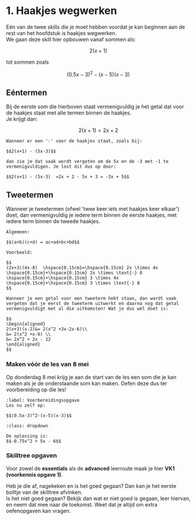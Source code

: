 # 1. Haakjes wegwerken

Eén van de twee skills die je moet hebben voordat je kan beginnen aan de rest van het hoofdstuk is haakjes wegwerken. <br />
We gaan deze skill hier opbouwen vanaf sommen als: 

$$2(x+1)$$

tot sommen zoals 

$$(0.5x-3)^2-(x-5)(x-3)$$

## Eéntermen

Bij de eerste som die hierboven staat vermenigvuldig je het getal dat voor de haakjes staat met alle termen binnen de haakjes. <br />
Je krijgt dan:

$$2(x+1) = 2x + 2$$

```{note} Veelgemaakte fout
Wanneer er een '-' voor de haakjes staat, zoals bij:
 
$$2(x+1) - (5x-3)$$

dan zie je dat vaak wordt vergeten om de 5x en de -3 met -1 te vermenigvuldigen. Je lost dit dus op door:

$$2(x+1) - (5x-3)  =2x + 2 - 5x + 3 = -3x + 5$$
```

## Tweetermen

Wanneer je tweetermen (ofwel 'twee keer iets met haakjes keer elkaar') doet, dan vermenigvuldig je iedere term binnen de eerste haakjes, met iedere term binnen de tweede haakjes. 

```{tip} Voorbeeld 1
Algemeen:

$$(a+b)(c+d) = ac+ad+bc+bd$$

Voorbeeld: 

$$
(2x+3)(4x-8)  \hspace{0.15cm}=\hspace{0.15cm} 2x \times 4x \hspace{0.15cm}+\hspace{0.15cm} 2x \times \text{-} 8  \hspace{0.15cm}+\hspace{0.15cm} 3 \times 4x  \hspace{0.15cm}+\hspace{0.15cm} 3 \times \text{-} 8
$$

```

```{note} Veelgemaakte fout 2
Wanneer je een getal voor een tweeterm hebt staan, dan wordt vaak vergeten dat je eerst de tweeterm uitwerkt en daarna nog dat getal vermenigvuldigt met al die uitkomsten! Wat je dus wél doet is:

$$
\begin{aligned}
2(x+3)(x-2)&= 2(x^2 +3x-2x-6)\\
&= 2(x^2 +x-6) \\
&= 2x^2 + 2x - 12
\end{aligned}
$$
```

### Maken vóór de les van 8 mei
Op donderdag 8 mei krijg je aan de start van de les een som die je kan maken als je de onderstaande som kan maken. Oefen deze dus ter voorbereiding op die les!
```{exercise} Voorbereidingsopgave
:label: Voorbereidingsopgave
Los nu zelf op:

$$(0.5x-3)^2-(x-5)(x-3)$$

```

```{solution} Voorbereidingsopgave
:class: dropdown

De oplossing is:
$$-0.75x^2 + 5x - 6$$
```
### Skilltree opgaven
Voor zowel de **essentials** als de **advanced** leerroute maak je hier **VK1 (voorkennis opgave 1)**. 

Heb je die af, nagekeken en is het goed gegaan? Dan kan je het eerste bolltje van de skilltree afvinken. <br />
Is het niet goed gegaan? Bekijk dan wat er niet goed is gegaan, leer hiervan, en neem dat mee naar de toekomst. Weet dat je altijd om extra oefenopgaven kan vragen.
